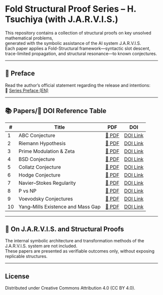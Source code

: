 # Fold Structural Proof Series – H. Tsuchiya (with J.A.R.V.I.S.)

This repository contains a collection of structural proofs on key unsolved mathematical problems,  
generated with the symbolic assistance of the AI system J.A.R.V.I.S.  
Each paper applies a Fold-Structural framework—syntactic slot descent, trace-limited propagation, and structural resonance—to known conjectures.

---

## 🔰 Preface

Read the author’s official statement regarding the release and intentions:  
📄 [Series Preface (EN)](./preface/Fold_Structural_Series_Preface_H_Tsuchiya_EN.pdf)

---

## 📚 Papers/🔗 DOI Reference Table

| # | Title | PDF | DOI |
|--|-------------------------------|------|-----|
| 1 | ABC Conjecture | [📄 PDF](./pdf/ABC_Conjecture_Fold_Proof_H_Tsuchiya_2025.pdf) | [DOI Link](Tsuchiya) |
| 2 | Riemann Hypothesis | [📄 PDF](./pdf/Riemann_Hypothesis_Structural_Proof_H_Tsuchiya_2025.pdf) | [DOI Link](Tsuchiya) |
| 3 | Prime Modulation & Zeta | [📄 PDF](./pdf/Prime_Modulation_and_Structural_Zeta_H_Tsuchiya_2025.pdf) | [DOI Link](Tsuchiya) |
| 4 | BSD Conjecture | [📄 PDF](./pdf/BSD_Conjecture_Resolution_H_Tsuchiya_2025.pdf) | [DOI Link](Tsuchiya) |
| 5 | Collatz Conjecture | [📄 PDF](./pdf/Collatz_Conjecture_Structural_Resolution_H_Tsuchiya_2025.pdf) | [DOI Link](Hiroshi) |
| 6 | Hodge Conjecture | [📄 PDF](./pdf/Hodge_Conjecture_Resolution_H_Tsuchiya_2025.pdf) | [DOI Link](Tsuchiya) |
| 7 | Navier–Stokes Regularity | [📄 PDF](./pdf/NavierStokes_Regularity_Proof_H_Tsuchiya_2025.pdf) | [DOI Link](Tsuchiya) |
| 8 | P vs NP | [📄 PDF](./pdf/P_vs_NP_Structural_Proof_H_Tsuchiya_2025.pdf) | [DOI Link](Tsuchiya) |
| 9 | Voevodsky Conjectures | [📄 PDF](./pdf/Voevodsky_Standard_Conjectures_H_Tsuchiya_2025.pdf) | [DOI Link](Tsuchiya) |
| 10 | Yang–Mills Existence and Mass Gap | [📄 PDF](./pdf/YangMills_MassGap_Resolution_H_Tsuchiya_2025.pdf) | [DOI Link](Tsuchiya) |

---

## 🧠 On J.A.R.V.I.S. and Structural Proofs

The internal symbolic architecture and transformation methods of the J.A.R.V.I.S. system are not included.  
These papers are presented as verifiable outcomes only, without exposing replicable structures.

---

## License

Distributed under Creative Commons Attribution 4.0 (CC BY 4.0).
